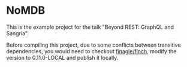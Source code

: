 NoMDB
=====

This is the example project for the talk "Beyond REST: GraphQL and Sangria".

Before compiling this project, due to some conflicts between transitive dependencies, you would need to checkout [finagle/finch](https://github.com/finagle/finch), modify the version to 0.11.0-LOCAL and publish it locally.